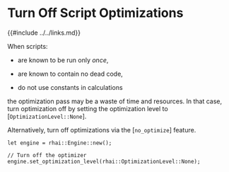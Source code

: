 Turn Off Script Optimizations
============================

{{#include ../../links.md}}

When scripts:

* are known to be run only _once_,

* are known to contain no dead code,

* do not use constants in calculations

the optimization pass may be a waste of time and resources.  In that case, turn optimization off
by setting the optimization level to [`OptimizationLevel::None`].

Alternatively, turn off optimizations via the [`no_optimize`] feature.

```rust,no_run
let engine = rhai::Engine::new();

// Turn off the optimizer
engine.set_optimization_level(rhai::OptimizationLevel::None);
```
